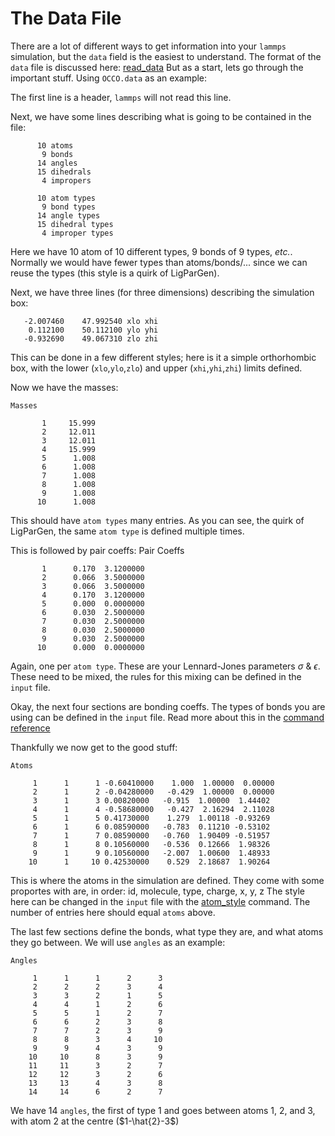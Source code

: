 # The Data File

There are a lot of different ways to get information into your `lammps` simulation, but the `data` field is the easiest to understand.
The format of the `data` file is discussed here: [read_data](https://docs.lammps.org/read_data.html)
But as a start, lets go through the important stuff. 
Using `OCCO.data` as an example:

The first line is a header, `lammps` will not read this line.

Next, we have some lines describing what is going to be contained in the file:
```
      10 atoms
       9 bonds
      14 angles
      15 dihedrals
       4 impropers
 
      10 atom types
       9 bond types
      14 angle types
      15 dihedral types
       4 improper types
```
Here we have 10 atom of 10 different types, 9 bonds of 9 types, _etc._. Normally we would have fewer types than atoms/bonds/... since we can reuse the types (this style is a quirk of LigParGen).

Next, we have three lines (for three dimensions) describing the simulation box:
```
   -2.007460    47.992540 xlo xhi
    0.112100    50.112100 ylo yhi
   -0.932690    49.067310 zlo zhi
```
This can be done in a few different styles; here is it a simple orthorhombic box, with the lower (`xlo`,`ylo`,`zlo`) and upper (`xhi`,`yhi`,`zhi`) limits defined.

Now we have the masses:
```
Masses

       1     15.999  
       2     12.011  
       3     12.011  
       4     15.999  
       5      1.008  
       6      1.008  
       7      1.008  
       8      1.008  
       9      1.008  
      10      1.008
```
This should have `atom types` many entries. As you can see, the quirk of LigParGen, the same `atom type` is defined multiple times.

This is followed by pair coeffs:
Pair Coeffs 
```
       1      0.170  3.1200000 
       2      0.066  3.5000000 
       3      0.066  3.5000000 
       4      0.170  3.1200000 
       5      0.000  0.0000000 
       6      0.030  2.5000000 
       7      0.030  2.5000000 
       8      0.030  2.5000000 
       9      0.030  2.5000000 
      10      0.000  0.0000000
```
Again, one per `atom type`. These are your Lennard-Jones parameters $\sigma$ & $\epsilon$. These need to be mixed, the rules for this mixing can be defined in the `input` file.

Okay, the next four sections are bonding coeffs. The types of bonds you are using can be defined in the `input` file. Read more about this in the [command reference](https://docs.lammps.org/commands_list.html)

Thankfully we now get to the good stuff:
```
Atoms 

     1      1      1 -0.60410000    1.000  1.00000  0.00000
     2      1      2 -0.04280000   -0.429  1.00000  0.00000
     3      1      3 0.00820000   -0.915  1.00000  1.44402
     4      1      4 -0.58680000   -0.427  2.16294  2.11028
     5      1      5 0.41730000    1.279  1.00118 -0.93269
     6      1      6 0.08590000   -0.783  0.11210 -0.53102
     7      1      7 0.08590000   -0.760  1.90409 -0.51957
     8      1      8 0.10560000   -0.536  0.12666  1.98326
     9      1      9 0.10560000   -2.007  1.00600  1.48933
    10      1     10 0.42530000    0.529  2.18687  1.90264
```
This is where the atoms in the simulation are defined. They come with some proportes with are, in order: 
id, molecule, type, charge, x, y, z
The style here can be changed in the `input` file with the [atom_style](https://docs.lammps.org/atom_style.html) command.
The number of entries here should equal `atoms` above.

The last few sections define the bonds, what type they are, and what atoms they go between.
We will use `angles` as an example:
```
Angles 

     1      1      1      2      3
     2      2      2      3      4
     3      3      2      1      5
     4      4      1      2      6
     5      5      1      2      7
     6      6      2      3      8
     7      7      2      3      9
     8      8      3      4     10
     9      9      4      3      9
    10     10      8      3      9
    11     11      3      2      7
    12     12      3      2      6
    13     13      4      3      8
    14     14      6      2      7
```
We have 14 `angles`, the first of type 1 and goes between atoms 1, 2, and 3, with atom 2 at the centre ($1-\hat{2}-3$)
